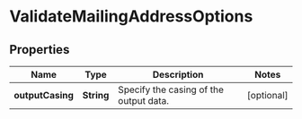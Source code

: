 

# ValidateMailingAddressOptions


## Properties

Name | Type | Description | Notes
------------ | ------------- | ------------- | -------------
**outputCasing** | **String** | Specify the casing of the output data. |  [optional]



